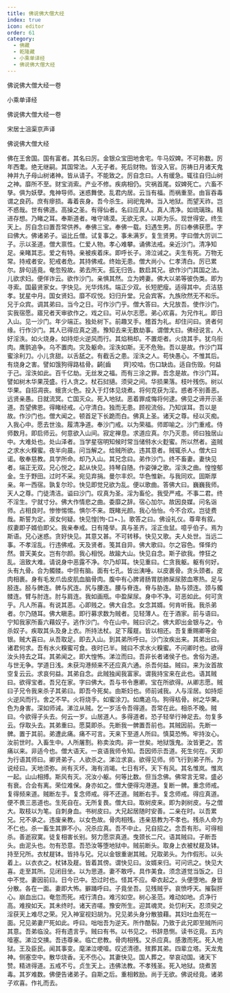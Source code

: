 ```yaml
---
title: 佛说佛大僧大经
index: true
icon: editor
order: 61
category:
  - 佛藏
  - 乾隆藏
  - 小乘单译经
  - 佛说佛大僧大经
---
```


佛说佛大僧大经一卷  

小乘单译经  

佛说佛大僧大经一卷  

宋居士沮渠京声译  

佛说佛大僧大经  

佛在王舍国。国有富者。其名曰厉。金银众宝田地舍宅。牛马奴婢。不可称数。厉年西耄。绝无继嗣。其国常法。人无子者。死后财物。皆没入官。厉祷日月诸天鬼神并九子母山树诸神。皆从请子。不能致之。厉自念曰。人有缓急。辄往自归山树之神。靡所不至。财宝消索。产业不修。疾病相仍。灾祸首尾。奴婢死亡。六畜不孳。俱为妖孽。鬼神导师。迷惑舞使。乱君内居。云当有福。而祸重至。由盲吞毒谓之良药。庶有瘳损。毒着丧身。吾今杀生。祠祀鬼神。当入地狱。而望天祚。岂不惑哉。世有佛道。高操之圣。有得仙者。名曰应真人。真人清净。如琉璃珠。精进存想。乃睹之耳。奉斯道者。唯守靖漠。无欲无求。以斯为乐。现世得安。终生天上。厉自念曰置吾常供养。奉佛三宝。奉佛一载。妇遇生男。厉曰奉佛获愿。字曰佛大。佛诸弟子。谥比丘僧。试复事之。事未满岁。复生贤男。字曰僧大厉训二子。示以圣道。僧大禀性。仁爱人物。孝心难攀。诵佛法戒。亲近沙门。清净知足。亲睹其志。爱之有特。亲被疾着床。即呼长子。渧泣诫之。夫生有死。万物无常。持戒者安。犯戒者危。其持佛戒。终始无患。僧大尚小。仁孝清白。厉已累尔。辞句适竟。奄忽殁故。弟去所天。孤无归告。数启其兄。欲作沙门其国之法。儿欲求妇。便佯诈云。欲作沙门。亲惧其然。立为娉妻。佛大以弟等彼伪类。即为寻索。国最贤家女。字快见。光华炜炜。端正少双。长短肥瘦。适得其中。贞洁慈孝。犹星中月。国女贤妇。靡不叹悦。妇归升堂。兄会宾客。九族欣然无不和乐。兄于众宾。调其弟曰。当今之日。可作沙门乎。僧大答曰。大兄放吾。使作沙门。实我宿愿。寤兄者天审欲作之。戏之曰。可从尔志愿。弟心欢喜。为兄作礼。即日入山。见一沙门。年少端正。独处树下。前趣叉手。稽首为礼。却住问曰。贤者何缘。行作沙门。其人已得应真之道。豫知去来无数劫事。谓僧大曰。佛经说言。人好淫泆。如火烧身。如持炬火逆风而行。其焰稍却。不置炬者。火烧其手。犹乌衔肉。鹰鹯追争。乌不置肉。灾及躯命。淫泆如斯。无不危殆。吾以是故。作沙门耳蜜涂利刀。小儿贪甜。以舌舐之。有截舌之患。淫泆之人。苟快愚心。不惟其后。有烧身之害。譬如饿狗得路枯骨。齮[齒　　齊]咬啮。伤口缺齿。适自伤毁。何益于己。淫泆如此。百千亿劫。无丝发之福。而有三涂之罪。吾念是故。作沙门耳。譬如树木华果茂盛。行人贪之。杖石挝擿。须臾之间。华损果落。枝叶残伤。树以华果。自招凋丧。蛾贪火色。投入于灯体见烧煮。将何克获为淫。惑者不别善恶。远贤亲愚。日就流冥。亡国灭众。死入地狱。恶着罪成悔将何逮。佛见之谛开示圣道。吾望佛恩。得睹经戒。心守清白。独而无患。顾视流俗。乃知误耳。吾以是故。作沙门也。僧大闻之。顿首足下长跪而白。佛真上圣。诸天之尊。经以灭痴。入我心中。愿去世浊。履清净道。奉沙门戒。以为荣福。师即喻之。沙门重戒。侍师数月。即启师云。何意欲入山间。寂定禅息。求道应真。尔乃灭患。师曰独居山中。大难处也。处山泽者。当学星宿明知候时常当储偫水火麨蜜。所以然者。盗贼之求水火糗蜜。夜半向晨。问当解之。给贼所欲。违其意者。贼辄杀人。僧大曰诺。敬奉慈教。具学所命。却乃入山。其兄念曰。弟作沙门。终不畜妻。妻快见者。端正无双。兄心悦之。起从快见。持琴自随。作姿弹之歌。淫泆之曲。惶惶郁金。生于野田。过时不采。宛见弃捐。曼尔丰炽。华色惟新。与我同欢。固斯厚亲。年一西宿。孰复尔珍。快见即觉兄欲为乱。便以歌曲。答佛大曰。巍巍我师。天人之尊。门徒清洁。谥曰沙门。叹真为圣。淫为畜伦。我受严戒。不事二君。终不淫生。宁就寸分。佛大作情悲之曲。委靡之辞。宿心加尔。故因良媒。问名诣师。占相良时。惨惨惕惕。惧尔不来。既睹光颜。我心怡怡。今不合欢。岂徒费哉。斯誓为定。淑女何疑。快见惶[怐-口+、]。歌答之曰。佛设礼仪。尊卑有叙。叔妻即子婿伯即父。我亲奉戒。日有隆举。真与圣齐。淫正虫鼠。噫乎伯子。焉为斯语。兄心迷惑。贪好快见。其意又甚。不可转移。快见又歌。夫人处世。当远二事。不孝淫乱。行违佛戒。天及贤者。笺其自异。佛大歌曰。尔之容色。怿怿灼然。普天美女。岂有尔颜。我心相悦。故踰大山。快见自念。斯子欲我。悖狂之乱。沮致大难。请说身中恶露不净。尔乃却耳。快见重曰。仁贪我躯。躯有何好。头有九骨。合为髑髅。中但有脑。面有七孔。皆出洟唾。以皮裹骨。贪头颈者。皮肉相裹。身有毛发爪齿皮肌血脑骨肉。腹中有心脾肾肠胃肪肺屎尿脓血寒热。足与胫连。胫与髀连。髀与尻连。尻与腰连。腰与脊连。脊与胁连。胁与颈连。颈与髑髅连。臂与肘连。肘与肩连。我如画瓶。中盈屎尿。身中不净。可恶如此。何可贪乎。凡人所喜。有说其恶。心即贱之。佛大自念。女念其婿。何肯听我。我杀弟者。尔乃随耳。佛大瞋恚。即行募求数为贼者。见轻薄人。在于酒家。前与语曰。宁知我家所畜六藉奴子。逃作沙门。今在山中。贼曰识之。佛大即出金银与之。令杀奴子。疾取其头及身上衣。所持法杖。足下履屣。皆以相还。吾复重赐卿等金银。贼大喜曰。从吾取足。即去入山。到其弟所呼曰。沙门汝疾出来。其弟出曰。诸君何求。吾有水火糗蜜可食。夜时已半。贼曰不求水火糗蜜。不问卿时也。欲得汝头持去之耳。其弟闻之。即大惶怖。涕泣而曰。吾非长者诸侯子也。舍俗为道。与世无争。学道日浅。未获沟港频来不还应真六通。杀吾何益。贼曰。来为汝首故空复云云。求哀何益。其弟自念。此贼独闻我富家。谓我持宝来在此也。语其贼曰。欲得宝者。吾兄在家。字曰佛大。吾与书令惠卿。宝在所欲得。从卿志愿。贼曰子兄令我来杀子其弟曰。即吾今死矣。由斯妇也。师前诫我。人与淫居。如持炬火逆风而行。舍之不早。火将烧手。如蜜涂刀。如鹰追乌。狗得枯骨。树之华果。色为身害。深如师诫。涕泣从贼。乞一岁活令吾得道。吾常在此。相杀不晚。贼曰。今欲得子头去。何云一岁。山居道人。多得道者。恐子轻举行神足去。勿复多云。俘取头去。其弟重曰。愿莫即杀。先断我一髀置吾前也。其贼因前。先断一髀。置于其前。弟遭此痛。痛不可言。天来下至道人所曰。慎莫恐怖。牢持汝心。汝前世时。入畜生中。人所屠割。称卖汝肉。非一世矣。地狱饿鬼。汝皆更之。苦痛以来。非适今也。僧大语天。一哀语我师令知。吾因师示吾道。死生何在。天即为行语其师曰。卿贤弟子。人欲杀之。涕泣求哀。欲得见师。师飞行到弟子所。为说经曰。天地须弥。尚有灭坏。海有消竭。七日有坏。天下有风。其名惟岚。惟岚一起。山山相搏。斯风有灭。况汝小躯。何等比数。但当念佛。佛常言无常。盛必有衰。合会有离。荣位难保。身亦如之。僧大便得沟港道。复断一髀。重念师戒。复得频来道。贼断左手。复念师戒。得不还道。贼断右手。复念师戒。得应真道。便不畏三恶道也。生死自在。无所复畏。僧大曰。取树皮来。即为剥树皮。与之僧大。取枝以为笔。自刺身血。书树皮曰。大兄起居随时安善。二亲在时。以吾累兄。兄不承之。违废亲教。以女色故。骨肉相残。违亲慈教为不孝也。残杀人命为不仁也。杀一畜生其罪不小。况杀应真。吾不中止。兄自招之。念吾有形。可得相杀。善逝寂寞。徒复相害长别。努力愿崇真道。曳颈长二尺。语其贼曰。子断吾头。由泥头也。勿有恐意。吾恐汝等堕地狱中。贼前断头。取身上衣被杖屣及钵。持至兄所。衣杖屣钵。皆持与兄。兄以金银重谢其贼。兄取弟头。为作假形。以头着上。以衣衣之。杖钵及屣。皆着其傍。谓快见曰。汝婿来归。可问讯之。快见大喜。走至其所。见闭目坐。以为思道。妻不敢呼。具作美食。须念道觉当饭之。日中不觉。妻因前曰。日今已中。恐过时也。怪其不应。牵衣起之。头便堕地。身皆分散。各在一面。妻即大怖。擗踊呼曰。子竟坐吾。见残贼乎。哀愤呼天。摧裂肝心。崩血出口。奄忽而死。戒行清白。难污如空。树心圣范。难动如地。贞净行高。难揆如天。其未终时。诸天咨嗟。豫安所生。迎其魂灵。处忉利天。忍须臾之淫获天上难尽之荣。兄入神室视妇胡为。兄见弟头身分散狼藉。其妇吐血死在一面。兄见弟妻尸死如此。呼曰。咄咄吾为逆天。所作酷裂。乃致于此兄即至贼所问其意。吾弟临没。将有遗言乎。贼曰有书。以书见之。书辞恳恻。读书讫竟。五内噎塞。涕泣交撗。吾违尊亲。临亡悲教。骨肉相残。又杀应真。感激而死。死入地狱。王及臣民。闻其事变。麾涕泣哽噎。叹述清德。殡葬其弟。四辈立塔。天龙鬼神。侧塞空中。散华烧香。无不伤心。其妻快见。国人葬之。举哀动国。诸天下赞。精进得道。五戒不亏。贞生天上。违佛法教。不孝残圣。死入地狱。烧煮苦毒。其岁难数。佛便告诸弟子。自斯之后。重相敕励。尚于无欲。佛说经竟。诸弟子欢喜。作礼而去。  
